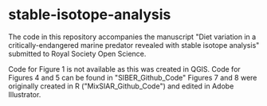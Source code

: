 # stable-isotope-analysis

The code in this repository
accompanies the manuscript "Diet variation in a critically-endangered marine predator revealed with stable isotope analysis" 
submitted to Royal Society Open Science.

Code for Figure 1 is not available as this was created in QGIS.
Code for Figures 4 and 5 can be found in "SIBER_Github_Code"
Figures 7 and 8 were originally created in R ("MixSIAR_Github_Code") and edited in Adobe Illustrator.

